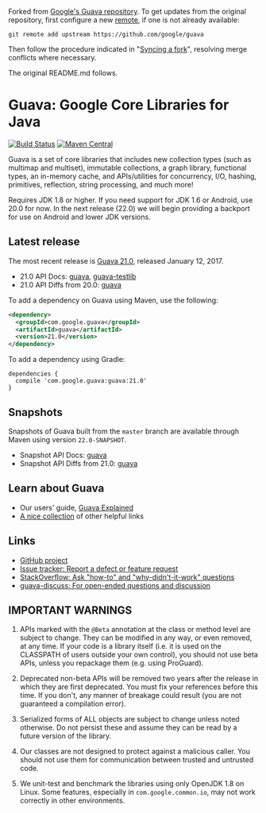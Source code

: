 Forked from
[Google's Guava repository](https://github.com/google/guava).
To get updates from the original repository, first configure a new
[remote](https://help.github.com/articles/about-remote-repositories/),
if one is not already available:

```
git remote add upstream https://github.com/google/guava
```

Then follow the procedure indicated in
"[Syncing a fork](https://help.github.com/articles/syncing-a-fork/)",
resolving merge conflicts where necessary.

The original README.md follows.


# Guava: Google Core Libraries for Java

[![Build Status](https://travis-ci.org/google/guava.svg?branch=master)](https://travis-ci.org/google/guava)
[![Maven Central](https://maven-badges.herokuapp.com/maven-central/com.google.guava/guava/badge.svg)](https://maven-badges.herokuapp.com/maven-central/com.google.guava/guava)

Guava is a set of core libraries that includes new collection types (such as
multimap and multiset), immutable collections, a graph library, functional
types, an in-memory cache, and APIs/utilities for concurrency, I/O, hashing,
primitives, reflection, string processing, and much more!

Requires JDK 1.8 or higher. If you need support for JDK 1.6 or Android, use
20.0 for now. In the next release (22.0) we will begin providing a backport
for use on Android and lower JDK versions.

## Latest release

The most recent release is [Guava 21.0][], released January 12, 2017.

- 21.0 API Docs: [guava][guava-release-api-docs], [guava-testlib][testlib-release-api-docs]
- 21.0 API Diffs from 20.0: [guava][guava-release-api-diffs]

To add a dependency on Guava using Maven, use the following:

```xml
<dependency>
  <groupId>com.google.guava</groupId>
  <artifactId>guava</artifactId>
  <version>21.0</version>
</dependency>
```

To add a dependency using Gradle:

```
dependencies {
  compile 'com.google.guava:guava:21.0'
}
```

## Snapshots

Snapshots of Guava built from the `master` branch are available through Maven
using version `22.0-SNAPSHOT`.

- Snapshot API Docs: [guava][guava-snapshot-api-docs]
- Snapshot API Diffs from 21.0: [guava][guava-snapshot-api-diffs]

## Learn about Guava

- Our users' guide, [Guava Explained][]
- [A nice collection](http://www.tfnico.com/presentations/google-guava) of other helpful links

## Links

- [GitHub project](https://github.com/google/guava)
- [Issue tracker: Report a defect or feature request](https://github.com/google/guava/issues/new)
- [StackOverflow: Ask "how-to" and "why-didn't-it-work" questions](https://stackoverflow.com/questions/ask?tags=guava+java)
- [guava-discuss: For open-ended questions and discussion](http://groups.google.com/group/guava-discuss)

## IMPORTANT WARNINGS

1. APIs marked with the `@Beta` annotation at the class or method level
are subject to change. They can be modified in any way, or even
removed, at any time. If your code is a library itself (i.e. it is
used on the CLASSPATH of users outside your own control), you should
not use beta APIs, unless you repackage them (e.g. using ProGuard).

2. Deprecated non-beta APIs will be removed two years after the
release in which they are first deprecated. You must fix your
references before this time. If you don't, any manner of breakage
could result (you are not guaranteed a compilation error).

3. Serialized forms of ALL objects are subject to change unless noted
otherwise. Do not persist these and assume they can be read by a
future version of the library.

4. Our classes are not designed to protect against a malicious caller.
You should not use them for communication between trusted and
untrusted code.

5. We unit-test and benchmark the libraries using only OpenJDK 1.8 on
Linux. Some features, especially in `com.google.common.io`, may not work
correctly in other environments.

[Guava 21.0]: https://github.com/google/guava/wiki/Release21
[guava-release-api-docs]: http://google.github.io/guava/releases/21.0/api/docs/
[testlib-release-api-docs]: http://www.javadoc.io/doc/com.google.guava/guava-testlib/21.0
[guava-release-api-diffs]: http://google.github.io/guava/releases/21.0/api/diffs/
[guava-snapshot-api-docs]: http://google.github.io/guava/releases/snapshot/api/docs/
[guava-snapshot-api-diffs]: http://google.github.io/guava/releases/snapshot/api/diffs/
[Guava Explained]: https://github.com/google/guava/wiki/Home
